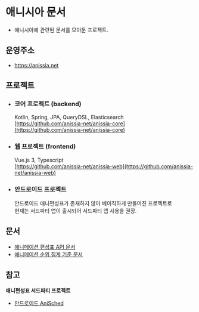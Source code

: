# 애니시아 문서
- 애니시아에 관련된 문서를 모아둔 프로젝트.

## 운영주소

- https://anissia.net

## 프로젝트

- ### 코어 프로젝트 (backend)
  Kotlin, Spring, JPA, QueryDSL, Elasticsearch\
  [https://github.com/anissia-net/anissia-core](https://github.com/anissia-net/anissia-core)

- ### 웹 프로젝트 (frontend)
  Vue.js 3, Typescript\
  [https://github.com/anissia-net/anissia-web](https://github.com/anissia-net/anissia-web)
  
 
- ### 안드로이드 프로젝트
  안드로이드 애니편성표가 존재하지 않아 베이직하게 만들어진 프로젝트로\
  현재는 서드파티 앱이 출시되어 서드파티 앱 사용을 권장.

## 문서
- [애니메이션 편성표 API 문서](api_anime_schdule.md)
- [애니메이션 순위 집계 기준 문서](doc_anime_rank.md)

## 참고
  **애니편성표 서드파티 프로젝트**
  - [안드로이드 AniSched](https://github.com/qkdxorjs1002/AniSched-Android)

